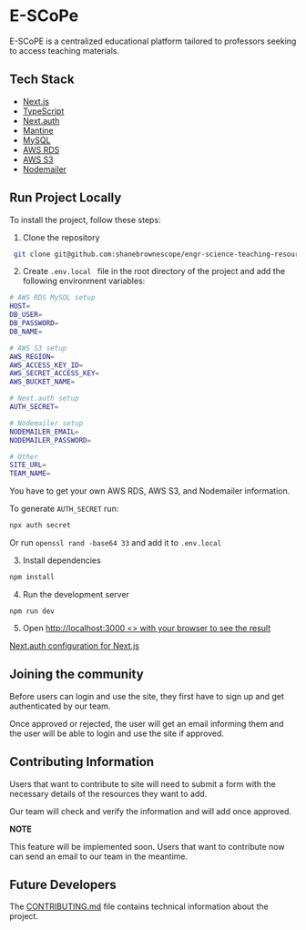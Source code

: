 # E-SCoPe

E-SCoPE is a centralized educational platform tailored to professors seeking to access teaching materials. 

## Tech Stack
* <a href="https://nextjs.org" > Next.js </a>
* <a href="https://www.typescriptlang.org" > TypeScript </a>
* <a href="https://next-auth.js.org" > Next.auth </a>
* <a href="https://mantine.dev" > Mantine </a>
* <a href="https://www.mysql.com" > MySQL </a>
* <a href="https://aws.amazon.com/rds/" > AWS RDS </a>
* <a href="https://aws.amazon.com/s3/" > AWS S3 </a>
* <a href="https://www.nodemailer.com" > Nodemailer </a>

## Run Project Locally
To install the project, follow these steps:

1. Clone the repository
```bash
 git clone git@github.com:shanebrownescope/engr-science-teaching-resources.git 
```
 
2. Create `.env.local ` file in the root directory of the project and add the following environment variables:

```bash
# AWS RDS MySQL setup
HOST=
DB_USER=
DB_PASSWORD=
DB_NAME=

# AWS S3 setup
AWS_REGION=
AWS_ACCESS_KEY_ID=
AWS_SECRET_ACCESS_KEY=
AWS_BUCKET_NAME=

# Next.auth setup
AUTH_SECRET=

# Nodemailer setup
NODEMAILER_EMAIL=
NODEMAILER_PASSWORD=

# Other
SITE_URL=
TEAM_NAME=
```

You have to get your own AWS RDS, AWS S3, and Nodemailer information.

To generate `AUTH_SECRET` run:
```bash
npx auth secret
```

Or run `openssl rand -base64 33` and add it to `.env.local`


3. Install dependencies
```bash
npm install
```

4. Run the development server
```
npm run dev
```

5. Open <a href="http://localhost:3000"> http://localhost:3000 <> with your browser to see the result


<a href="https://next-auth.js.org/configuration/nextjs"> Next.auth configuration for Next.js</a>

## Joining the community
Before users can login and use the site, they first have to sign up and get authenticated by our team.

Once approved or rejected, the user will get an email informing them and the user will be able to login and use the site if approved.


## Contributing Information
Users that want to contribute to site will need to submit a form with the necessary details of the resources they want to add. 

Our team will check and verify the information and will add once approved.

**NOTE** 

This feature will be implemented soon.
Users that want to contribute now can send an email to our team in the meantime.

## Future Developers
The [CONTRIBUTING.md](./CONTRIBUTING.md) file contains technical information about the project.  